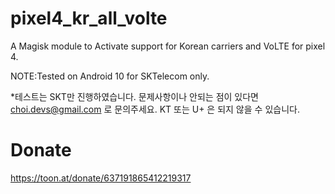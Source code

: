 # pixel4_kr_all_volte
A Magisk module to Activate support for Korean carriers and VoLTE for pixel 4.

NOTE:Tested on Android 10 for SKTelecom only.



*테스트는 SKT만 진행하였습니다. 문제사항이나 안되는 점이 있다면 choi.devs@gmail.com 로 문의주세요. KT 또는 U+ 은 되지 않을 수 있습니다.


# Donate
https://toon.at/donate/637191865412219317
